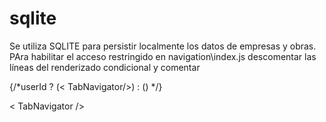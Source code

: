 # sqlite
Se utiliza SQLITE para persistir localmente los datos de empresas y obras. 
PAra habilitar el acceso restringido en navigation\index.js descomentar las líneas del renderizado condicional y comentar <TabNavigator />

  {/*userId ? (< TabNavigator/>) : (<AuthNavigator/>) */}
     
  < TabNavigator />
